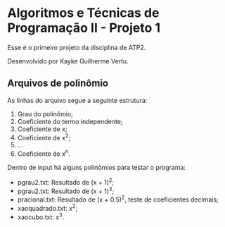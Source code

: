 # Algoritmos e Técnicas de Programação II - Projeto 1
<p>Esse é o primeiro projeto da disciplina de ATP2.</p>
<p>Desenvolvido por Kayke Guilherme Vertu.</p>

<h2>Arquivos de polinômio</h2>
<p>As linhas do arquivo segue a seguinte estrutura:</p>
<ol>
    <li>Grau do polinômio;</li>
    <li>Coeficiente do termo independente;</li>
    <li>Coeficiente de x;</li>
    <li>Coeficiente de x<sup>2</sup>;</li>
    <li>...</li>
    <li>Coeficiente de x<sup>n</sup>.</li>
</ol>
<p>Dentro de input há alguns polinômios para testar o programa:</p>
<ul>
    <li>pgrau2.txt: Resultado de (x + 1)<sup>2</sup>;</li>
    <li>pgrau2.txt: Resultado de (x + 1)<sup>3</sup>;</li>
    <li>pracional.txt: Resultado de (x + 0.5)<sup>2</sup>, teste de coeficientes decimais;</li>
    <li>xaoquadrado.txt: x<sup>2</sup>;</li>
    <li>xaocubo.txt: x<sup>3</sup>.</li>
</ul>


